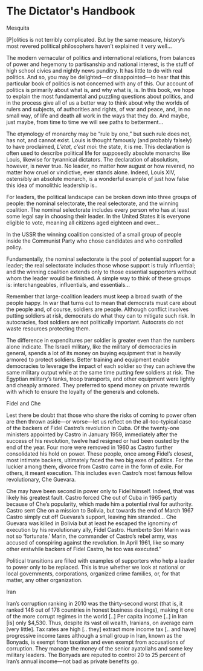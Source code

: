 # The Dictator's Handbook

Mesquita

[P]olitics is not terribly complicated. But by the same measure,
history’s most revered political philosophers haven’t explained it
very well...

The modern vernacular of politics and international relations, from
balances of power and hegemony to partisanship and national interest,
is the stuff of high school civics and nightly news punditry. It has
little to do with real politics. And so, you may be delighted—or
disappointed—to hear that this particular book of politics is not
concerned with any of this. Our account of politics is primarily about
what is, and why what is, is. In this book, we hope to explain the
most fundamental and puzzling questions about politics, and in the
process give all of us a better way to think about why the worlds of
rulers and subjects, of authorities and rights, of war and peace, and,
in no small way, of life and death all work in the ways that they
do. And maybe, just maybe, from time to time we will see paths to
betterment...

The etymology of monarchy may be “rule by one,” but such rule does
not, has not, and cannot exist. Louis is thought famously (and
probably falsely) to have proclaimed, *L’etat, c’est moi*: the state,
it is me. This declaration is often used to describe political life
for supposedly absolute monarchs like Louis, likewise for tyrannical
dictators. The declaration of absolutism, however, is never true. No
leader, no matter how august or how revered, no matter how cruel or
vindictive, ever stands alone. Indeed, Louis XIV, ostensibly an
absolute monarch, is a wonderful example of just how false this idea
of monolithic leadership is..

For leaders, the political landscape can be broken down into three
groups of people: the nominal selectorate, the real selectorate, and
the winning coalition. The nominal selectorate includes every person
who has at least some legal say in choosing their leader. In the
United States it is everyone eligible to vote, meaning all citizens
aged eighteen and over...

In the USSR the winning coalition consisted of a small group of people
inside the Communist Party who chose candidates and who controlled
policy.

Fundamentally, the nominal selectorate is the pool of potential
support for a leader; the real selectorate includes those whose
support is truly influential; and the winning coalition extends only
to those essential supporters without whom the leader would be
finished. A simple way to think of these groups is: interchangeables,
influentials, and essentials...

<a name='war'/>

Remember that large-coalition leaders must keep a broad swath of the
people happy. In war that turns out to mean that democrats must care
about the people and, of course, soldiers are people. Although
conflict involves putting soldiers at risk, democrats do what they can
to mitigate such risk. In autocracies, foot soldiers are not
politically important. Autocrats do not waste resources protecting
them.

The difference in expenditures per soldier is greater even than the
numbers alone indicate. The Israeli military, like the military of
democracies in general, spends a lot of its money on buying equipment
that is heavily armored to protect soldiers. Better training and
equipment enable democracies to leverage the impact of each soldier so
they can achieve the same military output while at the same time
putting few soldiers at risk. The Egyptian military’s tanks, troop
transports, and other equipment were lightly and cheaply armored. They
preferred to spend money on private rewards with which to ensure the
loyalty of the generals and colonels.

Fidel and Che

Lest there be doubt that those who share the risks of coming to power
often are then thrown aside—or worse—let us reflect on the
all-too-typical case of the backers of Fidel Castro’s revolution in
Cuba. Of the twenty-one ministers appointed by Castro in January 1959,
immediately after the success of his revolution, twelve had resigned
or had been ousted by the end of the year. Four more were removed in
1960 as Castro further consolidated his hold on power. These people,
once among Fidel’s closest, most intimate backers, ultimately faced
the two big exes of politics. For the luckier among them, divorce from
Castro came in the form of exile. For others, it meant execution. This
includes even Castro’s most famous fellow revolutionary, Che Guevara.

Che may have been second in power only to Fidel himself. Indeed, that
was likely his greatest fault. Castro forced Che out of Cuba in 1965
partly because of Che’s popularity, which made him a potential rival
for authority. Castro sent Che on a mission to Bolivia, but towards
the end of March 1967 Castro simply cut off Guevara’s support, leaving
him stranded... Che Guevara was killed in Bolivia but at least he
escaped the ignominy of execution by his revolutionary ally, Fidel
Castro. Humberto Sori Marin was not so ‘fortunate.’ Marin, the
commander of Castro’s rebel army, was accused of conspiring against
the revolution. In April 1961, like so many other erstwhile backers of
Fidel Castro, he too was executed."

Political transitions are filled with examples of supporters who help
a leader to power only to be replaced. This is true whether we look at
national or local governments, corporations, organized crime families,
or, for that matter, any other organization.

Iran

Iran’s corruption ranking in 2010 was the thirty-second worst (that
is, it ranked 146 out of 178 countries in honest business dealings),
making it one of the more corrupt regimes in the world [..] Per capita
income [..] in Iran [is] only $4,530. Thus, despite its vast oil
wealth, Iranians, on average earn [very little]. Tax rates are high
[.. they] extract more income tax [.. and have] progressive income
taxes although a small group in Iran, known as the Bonyads, is exempt
from taxation and even exempt from accusations of corruption. They
manage the money of the senior ayatollahs and some key military
leaders. The Bonyads are reputed to control 20 to 25 percent of Iran’s
annual income—not bad as private benefits go.

